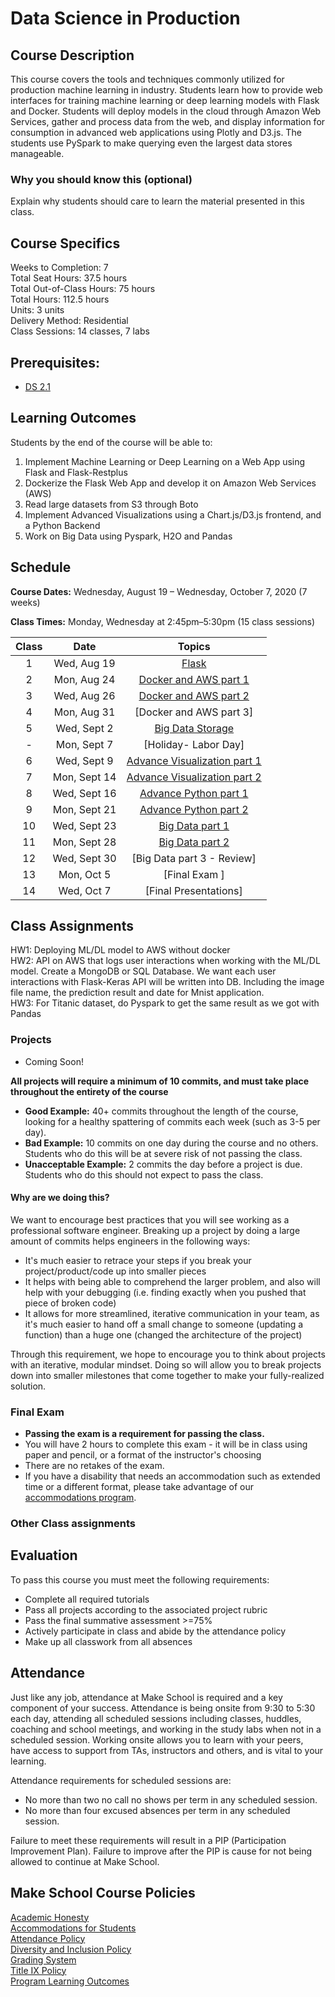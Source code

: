 # Data Science in Production

## Course Description

This course covers the tools and techniques commonly utilized for production machine learning in industry. Students learn how to provide web interfaces for training machine learning or deep learning models with Flask and Docker. Students will deploy models in the cloud through Amazon Web Services, gather and process data from the web, and display information for consumption in advanced web applications using Plotly and D3.js. The students use PySpark to make querying even the largest data stores manageable.

### Why you should know this (optional)

Explain why students should care to learn the material presented in this class.

## Course Specifics

Weeks to Completion:  7 <br>
Total Seat Hours:  37.5 hours <br>
Total Out-of-Class Hours: 75 hours <br>
Total Hours: 112.5 hours <br>
Units:  3 units <br>
Delivery Method:  Residential <br>
Class Sessions:  14 classes, 7 labs

## Prerequisites:  

- [DS 2.1](https://github.com/Make-School-Courses/DS-2.1-Machine-Learning)

## Learning Outcomes

Students by the end of the course will be able to:

1. Implement Machine Learning or Deep Learning on a Web App using Flask and Flask-Restplus
1. Dockerize the Flask Web App and develop it on Amazon Web Services (AWS)
1. Read large datasets from S3 through Boto
1. Implement Advanced Visualizations using a Chart.js/D3.js frontend, and a Python Backend
1. Work on Big Data using Pyspark, H2O and Pandas



## Schedule
**Course Dates:** Wednesday, August 19 – Wednesday, October 7, 2020 (7 weeks)

**Class Times:** Monday, Wednesday at 2:45pm–5:30pm (15 class sessions)

| Class |          Date          |                 Topics                  |
|:-----:|:----------------------:|:---------------------------------------:|
|  1 |  Wed, Aug 19               | [Flask] |
|  2 |  Mon, Aug 24               | [Docker and AWS part 1] |
|  3 |  Wed, Aug 26               | [Docker and AWS part 2] |
|  4 |  Mon, Aug 31               | [Docker and AWS part 3] |
|  5 |  Wed, Sept 2               | [Big Data Storage] |
|  - |  Mon, Sept 7               | [Holiday- Labor Day] |
|  6 |  Wed, Sept 9               | [Advance Visualization part 1] |
|  7 |  Mon, Sept 14               | [Advance Visualization part 2] |
|  8 |  Wed, Sept 16               | [Advance Python part 1] |
|  9 |  Mon, Sept 21              | [Advance Python part 2] |
|  10 | Wed, Sept 23              | [Big Data part 1] |
| 11 |  Mon, Sept 28              | [Big Data part 2] |
| 12 |  Wed, Sept 30              | [Big Data part 3 - Review] |
| 13 |  Mon, Oct 5              | [Final Exam ] |
| 14 |  Wed, Oct 7              | [Final Presentations] |




[Flask]: Lessons/Flask.md
[Docker and AWS part 1]: Lessons/DockerAWS.md
[Docker and AWS part 2]: Lessons/DockerAWS.md
[Big Data Storage]: Lessons/BigDataStorage.md
[Advance Visualization part 1]: Lessons/AdvanceVisualization.md
[Advance Visualization part 2]: Lessons/AdvanceVisualization.md
[Advance Python part 1]: Lessons/AdvancePython.md
[Advance Python part 2]: Lessons/AdvancePython.md
[Big Data part 1]: Lessons/BigData.md
[Big Data part 2]: Lessons/BigData.md
[Big Data part 3]: Lessons/BigData.md


## Class Assignments
HW1: Deploying ML/DL model to AWS without docker
<br>
HW2: API on AWS that logs user interactions when working with the ML/DL model. Create a MongoDB or SQL Database. We want each user interactions with Flask-Keras API will be written into DB. Including the image file name, the prediction result and date for Mnist application.
<br>
HW3: For Titanic dataset, do Pyspark to get the same result as we got with Pandas

[Submit your HW here]: https://docs.google.com/spreadsheets/d/1tDhdVjWf15f_8zrV5RrWVvB1CXCSy21DMX_nAWcMCbE/edit#gid=139168632
### Projects

- Coming Soon!

**All projects will require a minimum of 10 commits, and must take place throughout the entirety of the course**

- **Good Example:** 40+ commits throughout the length of the course, looking for a healthy spattering of commits each week (such as 3-5 per day).
- **Bad Example:** 10 commits on one day during the course and no others. Students who do this will be at severe risk of not passing the class.
- **Unacceptable Example:** 2 commits the day before a project is due. Students who do this should not expect to pass the class.

#### Why are we doing this?

We want to encourage best practices that you will see working as a professional software engineer. Breaking up a project by doing a large amount of commits helps engineers in the following ways:

- It's much easier to retrace your steps if you break your project/product/code up into smaller pieces
- It helps with being able to comprehend the larger problem, and also will help with your debugging (i.e. finding exactly when you pushed that piece of broken code)
- It allows for more streamlined, iterative communication in your team, as it's much easier to hand off a small change to someone (updating a function) than a huge one (changed the architecture of the project)

Through this requirement, we hope to encourage you to think about projects with an iterative, modular mindset. Doing so will allow you to break projects down into smaller milestones that come together to make your fully-realized solution.

### Final Exam

-  **Passing the exam is a requirement for passing the class.**
- You will have 2 hours to complete this exam - it will be in class using paper and pencil, or a format of the instructor's choosing
- There are no retakes of the exam.
- If you have a disability that needs an accommodation such as extended time or a different format, please take advantage of our [accommodations program](make.sc/disability-policy).

### Other Class assignments

## Evaluation
To pass this course you must meet the following requirements:

- Complete all required tutorials
- Pass all projects according to the associated project rubric
- Pass the final summative assessment >=75%
- Actively participate in class and abide by the attendance policy
- Make up all classwork from all absences

## Attendance
Just like any job, attendance at Make School is required and a key component of your success. Attendance is being onsite from 9:30 to 5:30 each day, attending all scheduled sessions including classes, huddles, coaching and school meetings, and working in the study labs when not in a scheduled session. Working onsite allows you to learn with your peers, have access to support from TAs, instructors and others, and is vital to your learning.

Attendance requirements for scheduled sessions are:
- No more than two no call no shows per term in any scheduled session.
- No more than four excused absences per term in any scheduled session.

Failure to meet these requirements will result in a PIP (Participation Improvement Plan).  Failure to improve after the PIP is cause for not being allowed to continue at Make School.


## Make School Course Policies

[Academic Honesty](https://make.sc/academic-honesty)<br>
[Accommodations for Students](https://make.sc/accommodations-for-students)<br>
[Attendance Policy](https://make.sc/attendance-policy)  
[Diversity and Inclusion Policy](https://make.sc/diversity-and-inclusion-policy)<br>
[Grading System](https://make.sc/grading-system)
<br>
[Title IX Policy](https://make.sc/title-ix-policy)<br>
[Program Learning Outcomes](https://make.sc/program-learning-outcomes)
